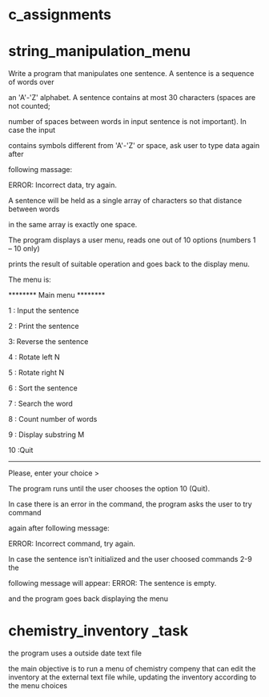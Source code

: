 # c_assignments

# string_manipulation_menu

  Write a program that manipulates one sentence. A sentence is a sequence of words over
  
  an 'A'-'Z' alphabet. A sentence contains at most 30 characters (spaces are not counted;
  
  number of spaces between words in input sentence is not important). In case the input
  
  contains symbols different from 'A'-'Z' or space, ask user to type data again after
  
  following massage:
  
  ERROR: Incorrect data, try again.
  
  A sentence will be held as a single array of characters so that distance between words
  
  in the same array is exactly one space.
  
  The program displays a user menu, reads one out of 10 options (numbers 1 – 10 only)
  
  prints the result of suitable operation and goes back to the display menu.
  
  The menu is:

  
  ******** Main menu ********
  
  1 : Input the sentence
  
  2 : Print the sentence
  
  3: Reverse the sentence
  
  4 : Rotate left N
  
  5 : Rotate right N
  
  6 : Sort the sentence
  
  7 : Search the word
  
  8 : Count number of words
  
  9 : Display substring M
  
  10 :Quit
  
  ****************************
  
  Please, enter your choice >



The program runs until the user chooses the option 10 (Quit).

In case there is an error in the command, the program asks the user to try command

again after following message:

ERROR: Incorrect command, try again.

In case the sentence isn’t initialized and the user choosed commands 2-9 the

following message will appear: ERROR: The sentence is empty.

and the program goes back displaying the menu

# chemistry_inventory _task

the program uses a outside date text file

the main objective is to run a menu of chemistry compeny that can edit the inventory at the external text file while, updating the inventory according to the menu choices

